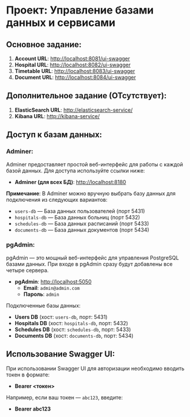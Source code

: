 # Проект: Управление базами данных и сервисами

## Основное задание:

1. **Account URL**: [http://localhost:8081/ui-swagger](http://localhost:8081/ui-swagger)
2. **Hospital URL**: [http://localhost:8082/ui-swagger](http://localhost:8082/ui-swagger)
3. **Timetable URL**: [http://localhost:8083/ui-swagger](http://localhost:8083/ui-swagger)
4. **Document URL**: [http://localhost:8084/ui-swagger](http://localhost:8084/ui-swagger)

## Дополнительное задание (ОТсутствует):

1. **ElasticSearch URL**: [http://elasticsearch-service/](http://elasticsearch-service/)
2. **Kibana URL**: [http://kibana-service/](http://kibana-service/)

## Доступ к базам данных:

### Adminer:
Adminer предоставляет простой веб-интерфейс для работы с каждой базой данных. Для доступа используйте ссылки ниже:

- **Adminer (для всех БД)**: [http://localhost:8180](http://localhost:8180)

**Примечание**: В Adminer можно вручную выбрать базу данных для подключения из следующих вариантов:
  - `users-db` — База данных пользователей (порт 5431)
  - `hospitals-db` — База данных больниц (порт 5432)
  - `schedules-db` — База данных расписаний (порт 5433)
  - `documents-db` — База данных документов (порт 5434)

### pgAdmin:
pgAdmin — это мощный веб-интерфейс для управления PostgreSQL базами данных. При входе в pgAdmin сразу будут добавлены все четыре сервера.

- **pgAdmin**: [http://localhost:5050](http://localhost:5050)
  - **Email**: `admin@admin.com`
  - **Пароль**: `admin`

Подключенные базы данных:
- **Users DB** (хост: `users-db`, порт: 5431)
- **Hospitals DB** (хост: `hospitals-db`, порт: 5432)
- **Schedules DB** (хост: `schedules-db`, порт: 5433)
- **Documents DB** (хост: `documents-db`, порт: 5434)

## Использование Swagger UI:
При использовании Swagger UI для авторизации необходимо вводить токен в формате:

- **Bearer <токен>**


Например, если ваш токен — `abc123`, введите:

- **Bearer abc123**